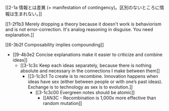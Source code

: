 [[2-1a 情報とは差異 (= manifestation of contingency)。区別のないところに情報は生まれない。]]

[[1-2f1b3 Merely dropping a theory because it doesn't work is behaviorism and is not error-correction. It's analog reasoning in disguise. You need explanation.]]

[[6-3b2f Composability implies compounding]]
- [[9-4b3e2 Concise explanations make it easier to criticize and combine ideas]]
	- [[3-1c3c Keep each ideas separately, because there is nothing absolute and necessary in the connections I make between them]]
		- [[3-1c3c1 To create is to recombine. Innovation happens when ideas have sex (either between people or with one’s past ideas). Exchange is to technology as sex is to evolution.]]
			- [[3-1c3c00 Evergreen notes should be atomic]]
				- [[AN3C - Recombination is 1,000x more effective than random mutation]]
